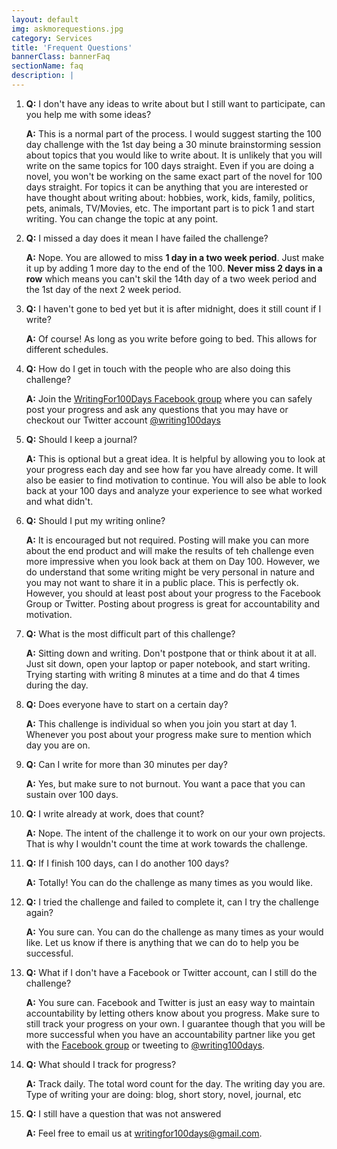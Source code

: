 ```yaml
---
layout: default
img: askmorequestions.jpg
category: Services
title: 'Frequent Questions'
bannerClass: bannerFaq
sectionName: faq
description: |
---
```


1. **Q:** I don't have any ideas to write about but I still want to participate, can you help me with some ideas?

   **A:** This is a normal part of the process.  I would suggest starting the 100 day challenge with the 1st day being a 30 minute brainstorming session about topics that you would like to write about.  It is unlikely that you will write on the same topics for 100 days straight.  Even if you are doing a novel, you won't be working on the same exact part of the novel for 100 days straight.  For topics it can be anything that you are interested or have thought about writing about: hobbies, work, kids, family, politics, pets, animals, TV/Movies, etc.  The important part is to pick 1 and start writing.  You can change the topic at any point.

1. **Q:** I missed a day does it mean I have failed the challenge?
   
   **A:** Nope.  You are allowed to miss **1 day in a  two week period**.  Just make it up by adding 1 more day to the end of the 100.  **Never miss 2 days in a row** which means you can't skil the 14th day of a two week period and the 1st day of the next 2 week period.

1. **Q:** I haven't gone to bed yet but it is after midnight, does it still count if I write?
   
   **A:** Of course!  As long as you write before going to bed.  This allows for different schedules.

1. **Q:** How do I get in touch with the people who are also doing this challenge?
   
   **A:** Join the [WritingFor100Days Facebook group](https://www.facebook.com/groups/writingfor100days/) where you can safely post your progress and ask any questions that you may have or checkout our Twitter account [@writing100days](https://twitter.com/writing100days)

1. **Q:** Should I keep a journal?
   
   **A:** This is optional but a great idea.  It is helpful by allowing you to look at your progress each day and see how far you have already come.  It will also be easier to find motivation to continue.  You will also be able to look back at your 100 days and analyze your experience to see what worked and what didn't.

1. **Q:** Should I put my writing online?
   
   **A:** It is encouraged but not required.  Posting will make you can more about the end product and will make the results of teh challenge even more impressive when you look back at them on Day 100.  However, we do understand that some writing might be very personal in nature and you may not want to share it in a public place.  This is perfectly ok.  However, you should at least post about your progress to the Facebook Group or Twitter.  Posting about progress is great for accountability and motivation.  

1. **Q:** What is the most difficult part of this challenge?
   
   **A:** Sitting down and writing.  Don't postpone that or think about it at all.  Just sit down, open your laptop or paper notebook, and start writing.  Trying starting with writing 8 minutes at a time and do that 4 times during the day.  

1. **Q:** Does everyone have to start on a certain day?
   
   **A:** This challenge is individual so when you join you start at day 1.  Whenever you post about your progress make sure to mention which day you are on.   

1. **Q:** Can I write for more than 30 minutes per day?

   **A:** Yes, but make sure to not burnout.  You want a pace that you can sustain over 100 days.

1. **Q:** I write already at work, does that count?

   **A:** Nope.  The intent of the challenge it to work on our your own projects.  That is why I wouldn't count the time at work towards the challenge.
   
1.  **Q:** If I finish 100 days, can I do another 100 days?

    **A:** Totally! You can do the challenge as many times as you would like.  
    
1.  **Q:** I tried the challenge and failed to complete it, can I try the challenge again?

    **A:** You sure can.  You can do the challenge as many times as your would like.  Let us know if there is anything that we can do to help you be successful. 

1.  **Q:** What if I don't have a Facebook or Twitter account, can I still do the challenge?

    **A:** You sure can.  Facebook and Twitter is just an easy way to maintain accountability by letting others know about you progress.  Make sure to still track your progress on your own.  I guarantee though that you will be more successful when you have an accountability partner like you get with the [Facebook group](https://www.facebook.com/groups/writingfor100days/) or tweeting to [@writing100days](https://twitter.com/writing100days). 
    
1. **Q:** What should I track for progress?

    **A:** Track daily.  The total word count for the day.  The writing day you are. Type of writing your are doing: blog, short story, novel, journal, etc

1. **Q:** I still have a question that was not answered
   
   **A:** Feel free to email us at [writingfor100days@gmail.com](writingfor100days@gmail.com).    